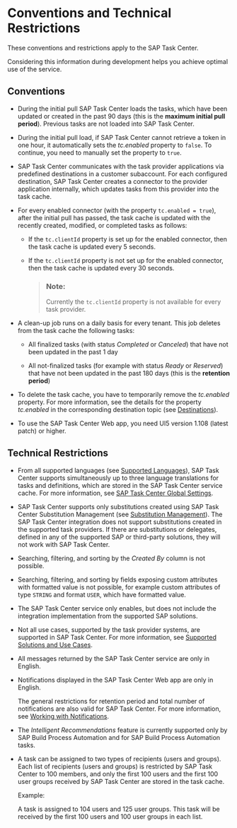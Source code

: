 <!-- loiof0f13bf49e3f45488bcf24218a2771e4 -->

# Conventions and Technical Restrictions

These conventions and restrictions apply to the SAP Task Center.

Considering this information during development helps you achieve optimal use of the service.



<a name="loiof0f13bf49e3f45488bcf24218a2771e4__section_nwx_4jp_cjb"/>

## Conventions

-   During the initial pull SAP Task Center loads the tasks, which have been updated or created in the past 90 days \(this is the **maximum initial pull period**\). Previous tasks are not loaded into SAP Task Center.

-   During the initial pull load, if SAP Task Center cannot retrieve a token in one hour, it automatically sets the *tc.enabled* property to `false`. To continue, you need to manually set the property to `true`.

-   SAP Task Center communicates with the task provider applications via predefined destinations in a customer subaccount. For each configured destination, SAP Task Center creates a connector to the provider application internally, which updates tasks from this provider into the task cache.

-   For every enabled connector \(with the property `tc.enabled = true`\), after the initial pull has passed, the task cache is updated with the recently created, modified, or completed tasks as follows:

    -   If the `tc.clientId` property is set up for the enabled connector, then the task cache is updated every 5 seconds.

    -   If the `tc.clientId` property is not set up for the enabled connector, then the task cache is updated every 30 seconds.

        > ### Note:  
        > Currently the `tc.clientId` property is not available for every task provider.


-   A clean-up job runs on a daily basis for every tenant. This job deletes from the task cache the following tasks:

    -   All finalized tasks \(with status *Completed* or *Canceled*\) that have not been updated in the past 1 day

    -   All not-finalized tasks \(for example with status *Ready* or *Reserved*\) that have not been updated in the past 180 days \(this is the **retention period**\)


-   To delete the task cache, you have to temporarily remove the *tc.enabled* property. For more information, see the details for the property *tc.enabled* in the corresponding destination topic \(see [Destinations](../40-administration/destinations-3470733.md)\).

-   To use the SAP Task Center Web app, you need UI5 version 1.108 \(latest patch\) or higher.




<a name="loiof0f13bf49e3f45488bcf24218a2771e4__section_q4p_zk5_ymb"/>

## Technical Restrictions

-   From all supported languages \(see [Supported Languages](supported-languages-c66c693.md)\), SAP Task Center supports simultaneously up to three language translations for tasks and definitions, which are stored in the SAP Task Center service cache. For more information, see [SAP Task Center Global Settings](../40-administration/sap-task-center-global-settings-99e5302.md).

-   SAP Task Center supports only substitutions created using SAP Task Center Substitution Management \(see [Substitution Management](../70-using-the-web-app/substitution-management-bef9b2d.md)\). The SAP Task Center integration does not support substitutions created in the supported task providers. If there are substitutions or delegates, defined in any of the supported SAP or third-party solutions, they will not work with SAP Task Center.

-   Searching, filtering, and sorting by the *Created By* column is not possible.

-   Searching, filtering, and sorting by fields exposing custom attributes with formatted value is not possible, for example custom attributes of type `STRING` and format `USER`, which have formatted value.

-   The SAP Task Center service only enables, but does not include the integration implementation from the supported SAP solutions.

-   Not all use cases, supported by the task provider systems, are supported in SAP Task Center. For more information, see [Supported Solutions and Use Cases](supported-solutions-and-use-cases-758209c.md).

-   All messages returned by the SAP Task Center service are only in English.

-   Notifications displayed in the SAP Task Center Web app are only in English.

    The general restrictions for retention period and total number of notifications are also valid for SAP Task Center. For more information, see [Working with Notifications](https://help.sap.com/docs/build-work-zone-standard-edition/sap-build-work-zone-standard-edition/working-with-notifications).

-   The *Intelligent Recommendations* feature is currently supported only by SAP Build Process Automation and for SAP Build Process Automation tasks.

-   A task can be assigned to two types of recipients \(users and groups\). Each list of recipients \(users and groups\) is restricted by SAP Task Center to 100 members, and only the first 100 users and the first 100 user groups received by SAP Task Center are stored in the task cache.

    Example:

    A task is assigned to 104 users and 125 user groups. This task will be received by the first 100 users and 100 user groups in each list.


